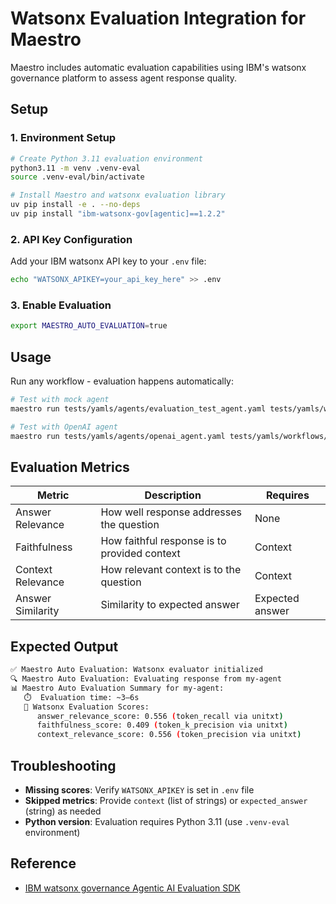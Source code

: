 # Watsonx Evaluation Integration for Maestro

Maestro includes automatic evaluation capabilities using IBM's watsonx governance platform to assess agent response quality.

## Setup

### 1. Environment Setup
```bash
# Create Python 3.11 evaluation environment
python3.11 -m venv .venv-eval
source .venv-eval/bin/activate

# Install Maestro and watsonx evaluation library
uv pip install -e . --no-deps
uv pip install "ibm-watsonx-gov[agentic]==1.2.2"
```

### 2. API Key Configuration
Add your IBM watsonx API key to your `.env` file:
```bash
echo "WATSONX_APIKEY=your_api_key_here" >> .env
```

### 3. Enable Evaluation
```bash
export MAESTRO_AUTO_EVALUATION=true
```

## Usage

Run any workflow - evaluation happens automatically:
```bash
# Test with mock agent
maestro run tests/yamls/agents/evaluation_test_agent.yaml tests/yamls/workflows/evaluation_test_workflow.yaml

# Test with OpenAI agent  
maestro run tests/yamls/agents/openai_agent.yaml tests/yamls/workflows/openai_workflow.yaml
```

## Evaluation Metrics

| Metric | Description | Requires |
|--------|-------------|----------|
| Answer Relevance | How well response addresses the question | None |
| Faithfulness | How faithful response is to provided context | Context |
| Context Relevance | How relevant context is to the question | Context |
| Answer Similarity | Similarity to expected answer | Expected answer |

## Expected Output

```bash
✅ Maestro Auto Evaluation: Watsonx evaluator initialized
🔍 Maestro Auto Evaluation: Evaluating response from my-agent
📊 Maestro Auto Evaluation Summary for my-agent:
   ⏱️  Evaluation time: ~3–6s
   🎯 Watsonx Evaluation Scores:
      answer_relevance_score: 0.556 (token_recall via unitxt)
      faithfulness_score: 0.409 (token_k_precision via unitxt)
      context_relevance_score: 0.556 (token_precision via unitxt)
```

## Troubleshooting

- **Missing scores**: Verify `WATSONX_APIKEY` is set in `.env` file
- **Skipped metrics**: Provide `context` (list of strings) or `expected_answer` (string) as needed
- **Python version**: Evaluation requires Python 3.11 (use `.venv-eval` environment)

## Reference

- [IBM watsonx governance Agentic AI Evaluation SDK](https://dataplatform.cloud.ibm.com/docs/content/wsj/model/wxgov-agentic-ai-evaluation-sdk.html?context=wx&locale=en#examples)